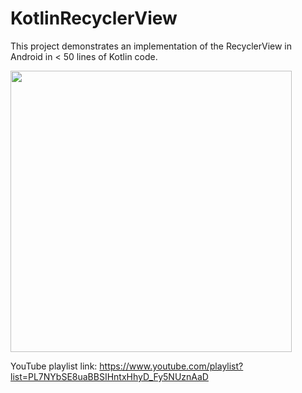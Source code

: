 # KotlinRecyclerView
This project demonstrates an implementation of the RecyclerView in Android in &lt; 50 lines of Kotlin code.

<img src="https://i.imgur.com/B2jkWOK.png" width=450><br>

YouTube playlist link: https://www.youtube.com/playlist?list=PL7NYbSE8uaBBSIHntxHhyD_Fy5NUznAaD
